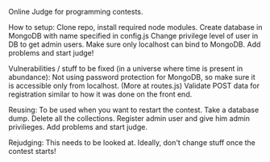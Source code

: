 Online Judge for programming contests.

How to setup:
Clone repo, install required node modules.
Create database in MongoDB with name specified in config.js
Change privilege level of user in DB to get admin users.
Make sure only localhost can bind to MongoDB.
Add problems and start judge!

Vulnerabilities / stuff to be fixed (in a universe where time is present in abundance):
Not using password protection for MongoDB, so make sure it is accessible only from localhost. (More at routes.js)
Validate POST data for registration similar to how it was done on the front end.

Reusing: 
To be used when you want to restart the contest.
Take a database dump.
Delete all the collections.
Register admin user and give him admin privilieges.
Add problems and start judge.

Rejudging:
This needs to be looked at.
Ideally, don't change stuff once the contest starts!
